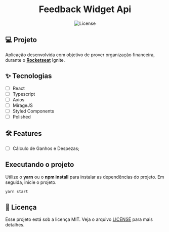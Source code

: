 <h1 align="center">
  Feedback Widget Api
</h1>

<p align="center">
  <img alt="License" src="https://img.shields.io/static/v1?label=license&message=MIT&color=E51C44&labelColor=0A1033">

## 💻 Projeto

Aplicação desenvolvida com objetivo de prover organização financeira, durante o **[Rocketseat](https://github.com/Rocketseat)** Ignite.

## ✨ Tecnologias

- [ ] React
- [ ] Typescript
- [ ] Axios
- [ ] MirageJS
- [ ] Styled Components
- [ ] Polished

## :hammer_and_wrench: Features

- [ ] Cálculo de Ganhos e Despezas;

## Executando o projeto

Utilize o **yarn** ou o **npm install** para instalar as dependências do projeto.
Em seguida, inicie o projeto.

```cl
yarn start
```

## 📄 Licença

Esse projeto está sob a licença MIT. Veja o arquivo [LICENSE](LICENSE.md) para mais detalhes.

<br />
